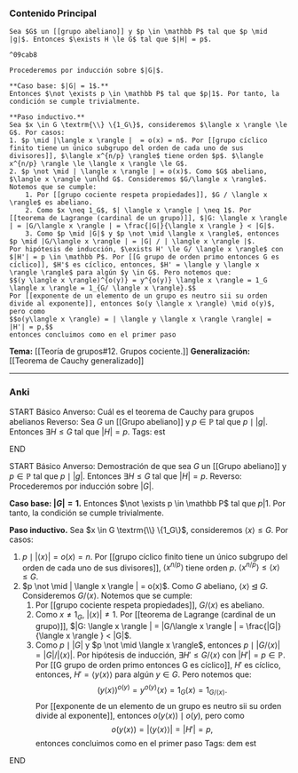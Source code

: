 ### Contenido Principal

```ad-theorem
Sea $G$ un [[grupo abeliano]] y $p \in \mathbb P$ tal que $p \mid |g|$. Entonces $\exists H \le G$ tal que $|H| = p$. 
```

	^09cab8

```ad-proof
Procederemos por inducción sobre $|G|$.

**Caso base: $|G| = 1$.**
Entonces $\not \exists p \in \mathbb P$ tal que $p|1$. Por tanto, la condición se cumple trivialmente.

**Paso inductivo.**
Sea $x \in G \textrm{\\} \{1_G\}$, consideremos $\langle x \rangle \le G$. Por casos:
1. $p \mid |\langle x \rangle |  = o(x) = n$. Por [[grupo cíclico finito tiene un único subgrupo del orden de cada uno de sus divisores]], $\langle x^{n/p} \rangle$ tiene orden $p$. $\langle x^{n/p} \rangle \le \langle x \rangle \le G$.
2. $p \not \mid | \langle x \rangle | = o(x)$. Como $G$ abeliano, $\langle x \rangle \unlhd G$. Consideremos $G/\langle x \rangle$. Notemos que se cumple:
	1. Por [[grupo cociente respeta propiedades]], $G / \langle x \rangle$ es abeliano.
	2. Como $x \neq 1_G$, $| \langle x \rangle | \neq 1$. Por [[teorema de Lagrange (cardinal de un grupo)]], $|G: \langle x \rangle | = |G/\langle x \rangle | = \frac{|G|}{\langle x \rangle } < |G|$.
	3. Como $p \mid |G|$ y $p \not \mid \langle x \rangle$, entonces $p \mid |G/\langle x \rangle | = |G| / | \langle x \rangle |$.
Por hipótesis de inducción, $\exists H' \le G/ \langle x \rangle$ con $|H'| = p \in \mathbb P$. Por [[G grupo de orden primo entonces G es cíclico]], $H'$ es cíclico, entonces, $H' = \langle y \langle x \rangle \rangle$ para algún $y \in G$. Pero notemos que:
$$(y \langle x \rangle)^{o(y)} = y^{o(y)} \langle x \rangle = 1_G \langle x \rangle = 1_{G/ \langle x \rangle}.$$
Por [[exponente de un elemento de un grupo es neutro sii su orden divide al exponente]], entonces $o(y \langle x \rangle) \mid o(y)$, pero como
$$o(y\langle x \rangle) = | \langle y \langle x \rangle \rangle| = |H'| = p,$$ 
entonces concluimos como en el primer paso
```

**Tema:** [[Teoría de grupos#12. Grupos cociente.]]
**Generalización:** [[Teorema de Cauchy generalizado]]

---
### Anki

START
Básico
Anverso: Cuál es el teorema de Cauchy para grupos abelianos
Reverso: Sea $G$ un [[Grupo abeliano]] y $p \in \mathbb P$ tal que $p \mid |g|$. Entonces $\exists H \le G$ tal que $|H| = p$.
Tags: est
<!--ID: 1729160606408-->
END

START
Básico
Anverso: Demostración de que sea $G$ un [[Grupo abeliano]] y $p \in \mathbb P$ tal que $p \mid |g|$. Entonces $\exists H \le G$ tal que $|H| = p$.
Reverso: Procederemos por inducción sobre $|G|$.

**Caso base: $|G| = 1$.**
Entonces $\not \exists p \in \mathbb P$ tal que $p|1$. Por tanto, la condición se cumple trivialmente.

**Paso inductivo.**
Sea $x \in G \textrm{\\} \{1_G\}$, consideremos $\langle x \rangle \le G$. Por casos:
1. $p \mid |\langle x \rangle |  = o(x) = n$. Por [[grupo cíclico finito tiene un único subgrupo del orden de cada uno de sus divisores]], $\langle x^{n/p} \rangle$ tiene orden $p$. $\langle x^{n/p} \rangle \le \langle x \rangle \le G$.
2. $p \not \mid | \langle x \rangle | = o(x)$. Como $G$ abeliano, $\langle x \rangle \unlhd G$. Consideremos $G/\langle x \rangle$. Notemos que se cumple:
	1. Por [[grupo cociente respeta propiedades]], $G / \langle x \rangle$ es abeliano.
	2. Como $x \neq 1_G$, $| \langle x \rangle | \neq 1$. Por [[teorema de Lagrange (cardinal de un grupo)]], $|G: \langle x \rangle | = |G/\langle x \rangle | = \frac{|G|}{\langle x \rangle } < |G|$.
	3. Como $p \mid |G|$ y $p \not \mid \langle x \rangle$, entonces $p \mid |G/\langle x \rangle | = |G| / | \langle x \rangle |$.
Por hipótesis de inducción, $\exists H' \le G/ \langle x \rangle$ con $|H'| = p \in \mathbb P$. Por [[G grupo de orden primo entonces G es cíclico]], $H'$ es cíclico, entonces, $H' = \langle y \langle x \rangle \rangle$ para algún $y \in G$. Pero notemos que:
$$(y \langle x \rangle)^{o(y)} = y^{o(y)} \langle x \rangle = 1_G \langle x \rangle = 1_{G/ \langle x \rangle}.$$
Por [[exponente de un elemento de un grupo es neutro sii su orden divide al exponente]], entonces $o(y \langle x \rangle) \mid o(y)$, pero como
$$o(y\langle x \rangle) = | \langle y \langle x \rangle \rangle| = |H'| = p,$$ 
entonces concluimos como en el primer paso
Tags: dem est
<!--ID: 1729160606410-->
END

